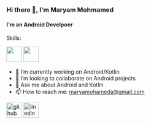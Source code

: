 ### Hi there 👋, I'm Maryam Mohmamed
#### I'm an Android Develpoer
Skills:

<img src='https://img.shields.io/badge/Android-3DDC84?logo=android&logoColor=white&style=for-the-badge' height='40'/> <img src='https://img.shields.io/badge/kotlin-%230095D5.svg?&style=for-the-badge&logo=kotlin&logoColor=white' height='40'/> 

- 🔭 I’m currently working on Android/Kotlin 
- 👯 I’m looking to collaborate on Android projects 
- 💬 Ask me about Android and Kotlin 
- 📫 How to reach me: maryamohameda@gmail.com 


[<img src='https://img.shields.io/badge/github-%23100000.svg?&style=for-the-badge&logo=github&logoColor=white' alt='github' height='40'>](https://github.com/maryamohamed) 
[<img src='https://img.shields.io/badge/LinkedIn-0077B5?style=for-the-badge&logo=linkedin&logoColor=white' alt='linedin' height='40'>](https://www.linkedin.com/in/maryam-mohamed278/) 
